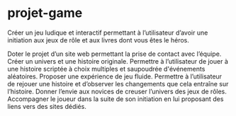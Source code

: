 # projet-game
Créer un jeu ludique et interactif permettant à l’utilisateur d’avoir une initiation aux jeux de rôle et aux livres dont vous êtes le héros.

Doter le projet d’un site web permettant la prise de contact avec l’équipe.
Créer un univers et une histoire originale. 
Permettre à l’utilisateur de jouer à une histoire scriptée à choix multiples et saupoudrée d'événements aléatoires.
Proposer une expérience de jeu fluide.
Permettre  à l’utilisateur de rejouer une histoire et d’observer les changements que cela entraîne sur l’histoire.
Donner l’envie aux novices de creuser l’univers des jeux de rôles.
Accompagner le joueur dans la suite de son initiation en lui proposant des liens vers des sites dédiés.
